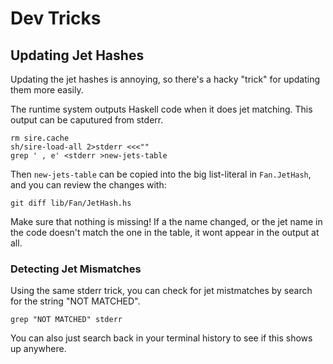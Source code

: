 Dev Tricks
==========

Updating Jet Hashes
-------------------

Updating the jet hashes is annoying, so there's a hacky "trick" for
updating them more easily.

The runtime system outputs Haskell code when it does jet matching.
This output can be caputured from stderr.

    rm sire.cache
    sh/sire-load-all 2>stderr <<<""
    grep ' , e' <stderr >new-jets-table

Then `new-jets-table` can be copied into the big list-literal in
`Fan.JetHash`, and you can review the changes with:

    git diff lib/Fan/JetHash.hs

Make sure that nothing is missing!  If a the name changed, or the jet
name in the code doesn't match the one in the table, it wont appear in
the output at all.

### Detecting Jet Mismatches

Using the same stderr trick, you can check for jet mistmatches by search
for the string "NOT MATCHED".

    grep "NOT MATCHED" stderr

You can also just search back in your terminal history to see if this
shows up anywhere.
